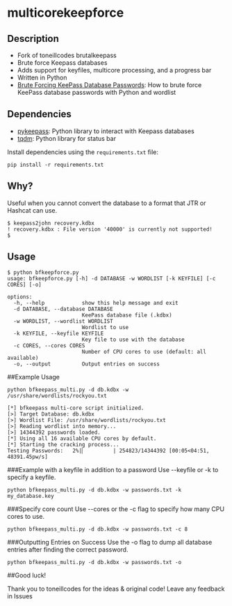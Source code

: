 # multicorekeepforce
## Description
- Fork of toneillcodes brutalkeepass
- Brute force Keepass databases
- Adds support for keyfiles, multicore processing, and a progress bar
- Written in Python
- [Brute Forcing KeePass Database Passwords](https://medium.com/p/cbe2433b7beb): How to brute force KeePass database passwords with Python and wordlist

## Dependencies
- [pykeepass](https://github.com/libkeepass/pykeepass): Python library to interact with Keepass databases
- [tqdm](https://github.com/tqdm/tqdm): Python library for status bar

Install dependencies using the `requirements.txt` file:
```
pip install -r requirements.txt
```

## Why?
Useful when you cannot convert the database to a format that JTR or Hashcat can use.
```
$ keepass2john recovery.kdbx 
! recovery.kdbx : File version '40000' is currently not supported!
$
```

## Usage
```
$ python bfkeepforce.py 
usage: bfkeepforce.py [-h] -d DATABASE -w WORDLIST [-k KEYFILE] [-c CORES] [-o]

options:
  -h, --help            show this help message and exit
  -d DATABASE, --database DATABASE
                        KeePass database file (.kdbx)
  -w WORDLIST, --wordlist WORDLIST
                        Wordlist to use
  -k KEYFILE, --keyfile KEYFILE
                        Key file to use with the database
  -c CORES, --cores CORES
                        Number of CPU cores to use (default: all available)
  -o, --output          Output entries on success
```

##Example Usage
```
python bfkeepass_multi.py -d db.kdbx -w /usr/share/wordlists/rockyou.txt
 
[*] bfkeepass multi-core script initialized.
[>] Target Database: db.kdbx
[>] Wordlist File: /usr/share/wordlists/rockyou.txt
[>] Reading wordlist into memory...
[>] 14344392 passwords loaded.
[*] Using all 16 available CPU cores by default.
[*] Starting the cracking process...
Testing Passwords:   2%|▏         | 254823/14344392 [00:05<04:51, 48391.45pw/s]
```

###Example with a keyfile in addition to a password
Use --keyfile or -k to specify a keyfile. 

```
python bfkeepass_multi.py -d db.kdbx -w passwords.txt -k my_database.key
```

###Specify core count 
Use --cores or the -c flag to specify how many CPU cores to use.

```
python bfkeepass_multi.py -d db.kdbx -w passwords.txt -c 8
```

###Outputting Entries on Success
Use the -o flag to dump all database entries after finding the correct password.

```
python bfkeepass_multi.py -d db.kdbx -w passwords.txt -o
```


##Good luck!

Thank you to toneillcodes for the ideas & original code!
Leave any feedback in Issues
